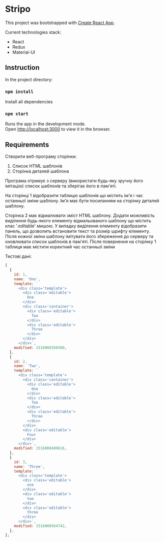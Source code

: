 # Stripo

This project was bootstrapped with [Create React App](https://github.com/facebookincubator/create-react-app).

Current technologies stack:
* React
* Redux
* Material-UI

## Instruction

In the project directory:

### `npm install`
Install all dependencies

### `npm start`
Runs the app in the development mode.<br>
Open [http://localhost:3000](http://localhost:3000) to view it in the browser.

## Requirements

Створити веб-програму сторінки:
1. Список HTML шаблонів
2. Сторінка деталей шаблона

Програма отримує з серверу (використати будь-яку зручну його імітацію) список шаблонів та зберігає його в пам'яті.

На сторінці 1 відобразити таблицю шаблонів що містить ім'я і час останньої зміни шаблону.
Ім'я має бути посиланням на сторінку деталей шаблону.

Сторінка 2 має відмалювати зміст HTML шаблону.
Додати можливість виділення будь-якого елементу відмальованого шаблону що містить клас '.editable' мишою.
У випадку виділення елементу відобразити панель, що дозволить встановити текст та розмір шрифту елементу.
Після кожної зміни шаблону імітувати його збереження до серверу та оновлювати список шаблонів в пам'яті.
Після повернення на сторінку 1 таблиця має містити коректний час останньої зміни

Тестові дані:
```javascript
[
  {
    id: 1,
    name: 'One',
    template: `
      <div class='template'>
        <div class='editable'>
          One
        </div>
        <div class='container'>
          <div class='editable'>
            Two
          </div>
          <div class='editable'>
            Three
          </div>
        </div>
      </div>`,
    modified: 1516008350380,
  },
  {
    id: 2,
    name: 'Two',
    template: `
      <div class='template'>
        <div class='container'>
          <div class='editable'>
            One
          </div>
          <div class='editable'>
            Two
          </div>
          <div class='editable'>
            Three
          </div>
        </div>
        <div class='editable'>
          Four
        </div>
      </div>`,
    modified: 1516008489616,
  },
  {
    id: 3,
    name: 'Three',
    template: `
      <div class='template'>
        <div class='editable'>
          one
        </div>
        <div class='editable'>
          two
        </div>
        <div class='editable'>
          three
        </div>
      </div>`,
    modified: 1516008564742,
  },
];
```